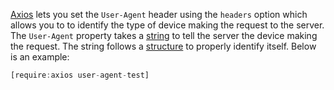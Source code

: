 [Axios](https://github.com/axios/axios) lets you set the `User-Agent`
header using the `headers` option which allows you to to identify
the type of device making the request to the server.
The `User-Agent` property takes a
[string](https://deviceatlas.com/blog/list-of-user-agent-strings)
to tell the server the device making the request. The string follows a
[structure](https://developer.mozilla.org/en-US/docs/Web/HTTP/Headers/User-Agents) to properly identify itself.
Below is an example:

```javascript
[require:axios user-agent-test]
```
